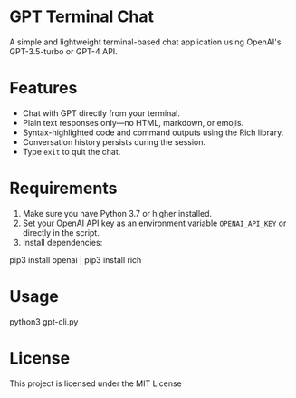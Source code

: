 # GPT Terminal Chat

A simple and lightweight terminal-based chat application using OpenAI's GPT-3.5-turbo or GPT-4 API.

# Features

- Chat with GPT directly from your terminal.
- Plain text responses only—no HTML, markdown, or emojis.
- Syntax-highlighted code and command outputs using the Rich library.
- Conversation history persists during the session.
- Type `exit` to quit the chat.

# Requirements

1. Make sure you have Python 3.7 or higher installed.
2. Set your OpenAI API key as an environment variable `OPENAI_API_KEY` or directly in the script.
3. Install dependencies: 

pip3 install openai | pip3 install rich

# Usage 

python3 gpt-cli.py

# License

This project is licensed under the MIT License
